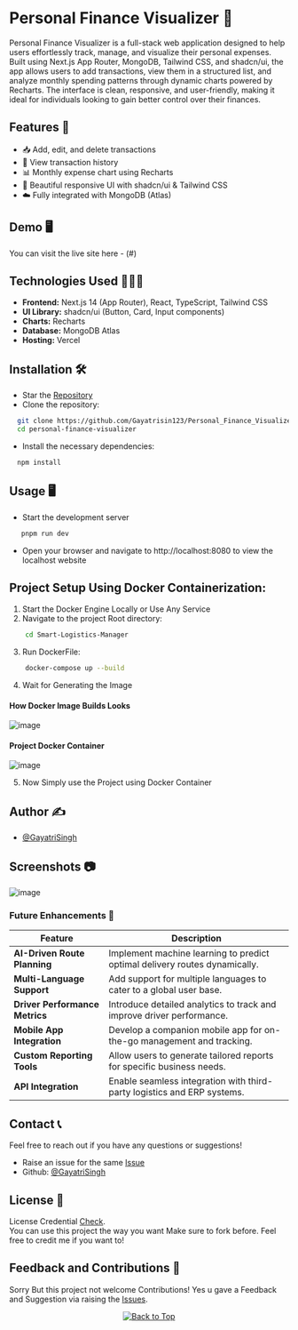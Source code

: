 # Personal Finance Visualizer 💸

Personal Finance Visualizer is a full-stack web application designed to help users effortlessly track, manage, and visualize their personal expenses. Built using Next.js App Router, MongoDB, Tailwind CSS, and shadcn/ui, the app allows users to add transactions, view them in a structured list, and analyze monthly spending patterns through dynamic charts powered by Recharts. The interface is clean, responsive, and user-friendly, making it ideal for individuals looking to gain better control over their finances.

## Features 🚀

- 📥 Add, edit, and delete transactions
- 📃 View transaction history
- 📊 Monthly expense chart using Recharts
- 🎨 Beautiful responsive UI with shadcn/ui & Tailwind CSS
- ☁️ Fully integrated with MongoDB (Atlas)

## Demo 🖥️
You can visit the live site here - (#)

## Technologies Used 👨🏻‍💻
- **Frontend:** Next.js 14 (App Router), React, TypeScript, Tailwind CSS
- **UI Library:** shadcn/ui (Button, Card, Input components)
- **Charts:** Recharts
- **Database:** MongoDB Atlas
- **Hosting:** Vercel 

## Installation 🛠️

- Star the [Repository](https://github.com/Gayatrisin123/Personal_Finance_Visualizer)
- Clone the repository:
```bash
  git clone https://github.com/Gayatrisin123/Personal_Finance_Visualizer.git
  cd personal-finance-visualizer
```
- Install the necessary dependencies:
```bash
  npm install
```

## Usage 🖥️
- Start the development server
```bash
   pnpm run dev
 ```
- Open your browser and navigate to http://localhost:8080 to view the localhost website

## Project Setup Using Docker Containerization:
1. Start the Docker Engine Locally or Use Any Service
2. Navigate to the project Root directory:
```bash
    cd Smart-Logistics-Manager
```
3. Run DockerFile:
```bash
    docker-compose up --build
```
4. Wait for Generating the Image

#### How Docker Image Builds Looks

![image](https://github.com/user-attachments/assets/94c2c200-ea55-424c-a927-70959ad94de7)

#### Project Docker Container

![image](https://github.com/user-attachments/assets/268de66a-0ac9-4064-bd81-4ccb82be89f9)

5. Now Simply use the Project using Docker Container

## Author ✍️
- [@GayatriSingh](https://github.com/Gayatrisin123)

## Screenshots 📷
![image](https://github.com/user-attachments/assets/0e18cdc9-9b5b-4fbf-837e-73b85bbe9e77)

### Future Enhancements 🧭  

| Feature                       | Description                                                                 |
|-------------------------------|-----------------------------------------------------------------------------|
| **AI-Driven Route Planning**  | Implement machine learning to predict optimal delivery routes dynamically. |
| **Multi-Language Support**    | Add support for multiple languages to cater to a global user base.         |
| **Driver Performance Metrics**| Introduce detailed analytics to track and improve driver performance.      |
| **Mobile App Integration**    | Develop a companion mobile app for on-the-go management and tracking.      |
| **Custom Reporting Tools**    | Allow users to generate tailored reports for specific business needs.      |
| **API Integration**           | Enable seamless integration with third-party logistics and ERP systems.    |

## Contact 📞
Feel free to reach out if you have any questions or suggestions!

- Raise an issue for the same [Issue](https://github.com/Gayatrisin123/Smart-Logistics-Manager/issues)
- Github: [@GayatriSingh](https://github.com/Gayatrisin123)

## License 📄
License Credential [Check](https://github.com/Gayatrisin123/Smart-Logistic-Manager/blob/main/LICENSE). </br>You can use this project the way you want Make sure to fork before. Feel free to credit me if you want to!

## Feedback and Contributions 💌
Sorry But this project not welcome Contributions! Yes u gave a Feedback and Suggestion via raising the [Issues](https://github.com/Gayatrisin123/Smart-Logistic-Manager/issues).

<div align="center">
    <a href="#top">
        <img src="https://img.shields.io/badge/Back%20to%20Top-000000?style=for-the-badge&logo=github&logoColor=white" alt="Back to Top">
    </a>
</div>
